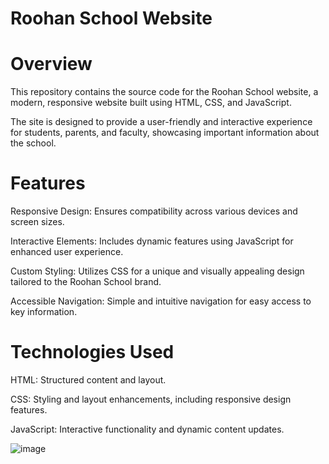 # Roohan School Website
# Overview
This repository contains the source code for the Roohan School website, a modern, responsive website built using HTML, CSS, and JavaScript.

The site is designed to provide a user-friendly and interactive experience for students, parents, and faculty, showcasing important information about the school.

# Features
Responsive Design: Ensures compatibility across various devices and screen sizes.

Interactive Elements: Includes dynamic features using JavaScript for enhanced user experience.

Custom Styling: Utilizes CSS for a unique and visually appealing design tailored to the Roohan School brand.

Accessible Navigation: Simple and intuitive navigation for easy access to key information.

# Technologies Used
HTML: Structured content and layout.

CSS: Styling and layout enhancements, including responsive design features.

JavaScript: Interactive functionality and dynamic content updates.

![image](https://github.com/user-attachments/assets/b4f125c9-0226-4f1f-9cb7-0ea04b41b2df)
